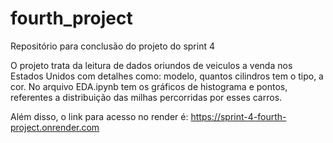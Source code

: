 # fourth_project
Repositório para conclusão do projeto do sprint 4

O projeto trata da leitura de dados oriundos de veiculos a venda nos Estados Unidos com detalhes como: modelo, quantos cilindros tem o tipo, a cor. No arquivo EDA.ipynb tem os gráficos de histograma e pontos, referentes a distribuição das milhas percorridas por esses carros.

Além disso, o link para acesso no render é:
https://sprint-4-fourth-project.onrender.com
